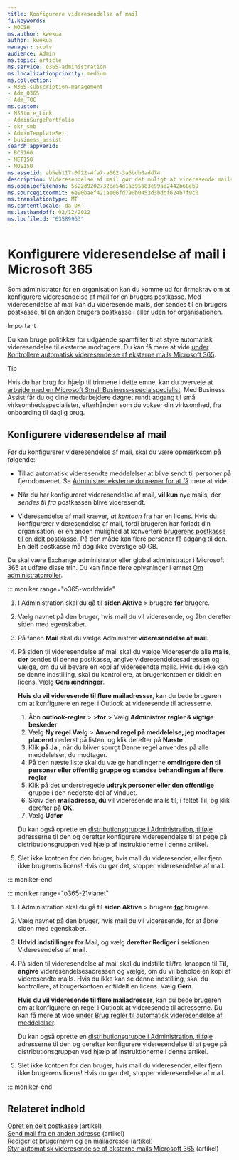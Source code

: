 ```yaml
---
title: Konfigurere videresendelse af mail
f1.keywords:
- NOCSH
ms.author: kwekua
author: kwekua
manager: scotv
audience: Admin
ms.topic: article
ms.service: o365-administration
ms.localizationpriority: medium
ms.collection:
- M365-subscription-management
- Adm_O365
- Adm_TOC
ms.custom:
- MSStore_Link
- AdminSurgePortfolio
- okr_smb
- AdminTemplateSet
- business_assist
search.appverid:
- BCS160
- MET150
- MOE150
ms.assetid: ab5eb117-0f22-4fa7-a662-3a6bdb0add74
description: Videresendelse af mail gør det muligt at videresende mails, der er sendt Microsoft 365 en brugerpostkasse, til en anden postkasse i eller uden for organisationen.
ms.openlocfilehash: 5522d9202732ca54d1a395a83e99ae2442b68eb9
ms.sourcegitcommit: 6e90baef421ae06fd790b0453d3bdbf624b7f9c0
ms.translationtype: MT
ms.contentlocale: da-DK
ms.lasthandoff: 02/12/2022
ms.locfileid: "63589963"
---
```

# <a name="configure-email-forwarding-in-microsoft-365"></a>Konfigurere videresendelse af mail i Microsoft 365

Som administrator for en organisation kan du komme ud for firmakrav om at konfigurere videresendelse af mail for en brugers postkasse. Med videresendelse af mail kan du videresende mails, der sendes til en brugers postkasse, til en anden brugers postkasse i eller uden for organisationen.

> [!IMPORTANT]
> Du kan bruge politikker for udgående spamfilter til at styre automatisk videresendelse til eksterne modtagere. Du kan få mere at vide [under Kontrollere automatisk videresendelse af eksterne mails Microsoft 365](/microsoft-365/security/office-365-security/external-email-forwarding#how-the-outbound-spam-filter-policy-settings-work-with-other-automatic-email-forwarding-controls).

> [!TIP]
> Hvis du har brug for hjælp til trinnene i dette emne, kan du overveje at [arbejde med en Microsoft Small Business-specialspecialist](https://go.microsoft.com/fwlink/?linkid=2186871). Med Business Assist får du og dine medarbejdere døgnet rundt adgang til små virksomhedsspecialister, efterhånden som du vokser din virksomhed, fra onboarding til daglig brug.

## <a name="configure-email-forwarding"></a>Konfigurere videresendelse af mail

Før du konfigurerer videresendelse af mail, skal du være opmærksom på følgende:

- Tillad automatisk videresendte meddelelser at blive sendt til personer på fjerndomænet. Se [Administrer eksterne domæner for at få](/exchange/mail-flow-best-practices/remote-domains/manage-remote-domains) mere at vide.

- Når du har konfigureret videresendelse af mail, **vil kun** nye mails, der  *sendes til fra*  postkassen blive videresendt.

- Videresendelse af mail kræver,  *at kontoen*  fra har en licens. Hvis du konfigurerer videresendelse af mail, fordi brugeren har forladt din organisation, er en anden mulighed at konvertere [brugerens postkasse til en delt postkasse](convert-user-mailbox-to-shared-mailbox.md). På den måde kan flere personer få adgang til den. En delt postkasse må dog ikke overstige 50 GB.

Du skal være Exchange administrator eller global administrator i Microsoft 365 at udføre disse trin. Du kan finde flere oplysninger i emnet [Om administratorroller](../add-users/about-admin-roles.md).

::: moniker range="o365-worldwide"

1. I Administration skal du gå til **siden Aktive** \> brugere **[for](https://go.microsoft.com/fwlink/p/?linkid=834822)** brugere.

2. Vælg navnet på den bruger, hvis mail du vil videresende, og åbn derefter siden med egenskaber.

3. På fanen **Mail** skal du vælge Administrer **videresendelse af mail**.

4. På siden til videresendelse af mail skal du vælge Videresende alle **mails, der** sendes til denne postkasse, angive videresendelsesadressen og vælge, om du vil bevare en kopi af videresendte mails. Hvis du ikke kan se denne indstilling, skal du kontrollere, at brugerkontoen er tildelt en licens. Vælg **Gem ændringer**.

    **Hvis du vil videresende til flere mailadresser**, kan du bede brugeren om at konfigurere en regel i Outlook at videresende til adresserne. 
    
    1.  Åbn **outlook-regler** > >**for** > Vælg **Administrer regler & vigtige beskeder**  
    1. Vælg **Ny regel Vælg** > **Anvend regel på meddelelse, jeg modtager placeret** nederst på listen, og klik derefter på **Næste**.
    1. Klik **på Ja** , når du bliver spurgt Denne regel anvendes på alle meddelelser, du modtager. 
    1. På den næste liste skal du vælge handlingerne **omdirigere den til personer eller offentlig gruppe og** **standse behandlingen af flere regler**
    1. Klik på det understregede **udtryk personer eller den offentlige** gruppe i den nederste del af vinduet.
    1. Skriv den **mailadresse, du** vil videresende mails til, i feltet Til, og klik derefter på **OK**.
    1. Vælg **Udfør**
    

     Du kan også oprette en [distributionsgruppe i Administration](../setup/create-distribution-lists.md)[, tilføje](add-user-or-contact-to-distribution-list.md) adresserne til den og derefter konfigurere videresendelse til at pege på distributionsgruppen ved hjælp af instruktionerne i denne artikel.

5. Slet ikke kontoen for den bruger, hvis mail du videresender, eller fjern ikke brugerens licens!  Hvis du gør det, stopper videresendelse af mail.

::: moniker-end

::: moniker range="o365-21vianet"

1. I Administration skal du gå til **siden Aktive** \> brugere **[for](https://go.microsoft.com/fwlink/p/?linkid=850628)** brugere.

2. Vælg navnet på den bruger, hvis mail du vil videresende, for at åbne siden med egenskaber.

3. **Udvid indstillinger for** Mail, og vælg **derefter Rediger i** sektionen Videresendelse af **mail**.

4. På siden til videresendelse af mail skal du indstille til/fra-knappen til **Til, angive** videresendelsesadressen og vælge, om du vil beholde en kopi af videresendte mails. Hvis du ikke kan se denne indstilling, skal du kontrollere, at brugerkontoen er tildelt en licens. Vælg **Gem**.

   **Hvis du vil videresende til flere mailadresser**, kan du bede brugeren om at konfigurere en regel i Outlook at videresende til adresserne. Du kan få mere at vide [under Brug regler til automatisk videresendelse af meddelelser](https://support.microsoft.com/office/45aa9664-4911-4f96-9663-ece42816d746).

   Du kan også oprette en [distributionsgruppe i Administration](../setup/create-distribution-lists.md)[, tilføje](add-user-or-contact-to-distribution-list.md) adresserne til den og derefter konfigurere videresendelse til at pege på distributionsgruppen ved hjælp af instruktionerne i denne artikel.

5. Slet ikke kontoen for den bruger, hvis mail du videresender, eller fjern ikke brugerens licens! Hvis du gør det, stopper videresendelse af mail.

::: moniker-end

## <a name="related-content"></a>Relateret indhold 

[Opret en delt postkasse](../email/create-a-shared-mailbox.md) (artikel)\
[Send mail fra en anden adresse](https://support.microsoft.com/office/ccba89cb-141c-4a36-8c56-6d16a8556d2e) (artikel)\
[Rediger et brugernavn og en mailadresse](../add-users/change-a-user-name-and-email-address.md) (artikel)\
[Styr automatisk videresendelse af eksterne mails Microsoft 365](/microsoft-365/security/office-365-security/external-email-forwarding) (artikel)


